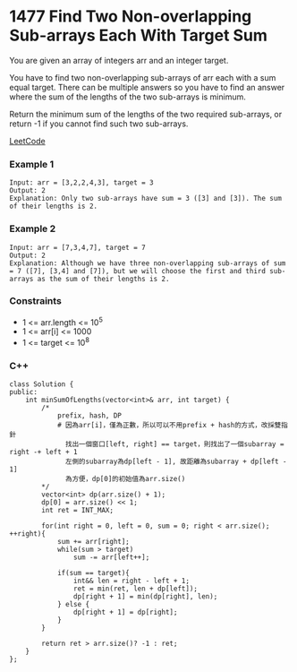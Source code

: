 # 1477 Find Two Non-overlapping Sub-arrays Each With Target Sum

You are given an array of integers arr and an integer target.

You have to find two non-overlapping sub-arrays of arr each with a sum equal target. There can be multiple answers so you have to find an answer where the sum of the lengths of the two sub-arrays is minimum.

Return the minimum sum of the lengths of the two required sub-arrays, or return -1 if you cannot find such two sub-arrays.


[LeetCode](https://leetcode.cn/problems/find-two-non-overlapping-sub-arrays-each-with-target-sum/)

### Example 1

```
Input: arr = [3,2,2,4,3], target = 3
Output: 2
Explanation: Only two sub-arrays have sum = 3 ([3] and [3]). The sum of their lengths is 2.
```

### Example 2

```
Input: arr = [7,3,4,7], target = 7
Output: 2
Explanation: Although we have three non-overlapping sub-arrays of sum = 7 ([7], [3,4] and [7]), but we will choose the first and third sub-arrays as the sum of their lengths is 2.
```

### Constraints

* 1 <= arr.length <= 10<sup>5</sup>
* 1 <= arr[i] <= 1000
* 1 <= target <= 10<sup>8</sup>

### C++ 

```
class Solution {
public:
    int minSumOfLengths(vector<int>& arr, int target) {
        /*
            prefix, hash, DP
            # 因為arr[i]，僅為正數，所以可以不用prefix + hash的方式，改採雙指針
              找出一個窗口[left, right] == target，則找出了一個subarray = right -+ left + 1
              左側的subarray為dp[left - 1], 故距離為subarray + dp[left - 1]
              為方便，dp[0]的初始值為arr.size()
        */
        vector<int> dp(arr.size() + 1);
        dp[0] = arr.size() << 1;
        int ret = INT_MAX;

        for(int right = 0, left = 0, sum = 0; right < arr.size(); ++right){
            sum += arr[right];
            while(sum > target)
                sum -= arr[left++];
            
            if(sum == target){
                int&& len = right - left + 1;
                ret = min(ret, len + dp[left]);
                dp[right + 1] = min(dp[right], len);
            } else {
                dp[right + 1] = dp[right];
            }
        }

        return ret > arr.size()? -1 : ret;
    }
};
```